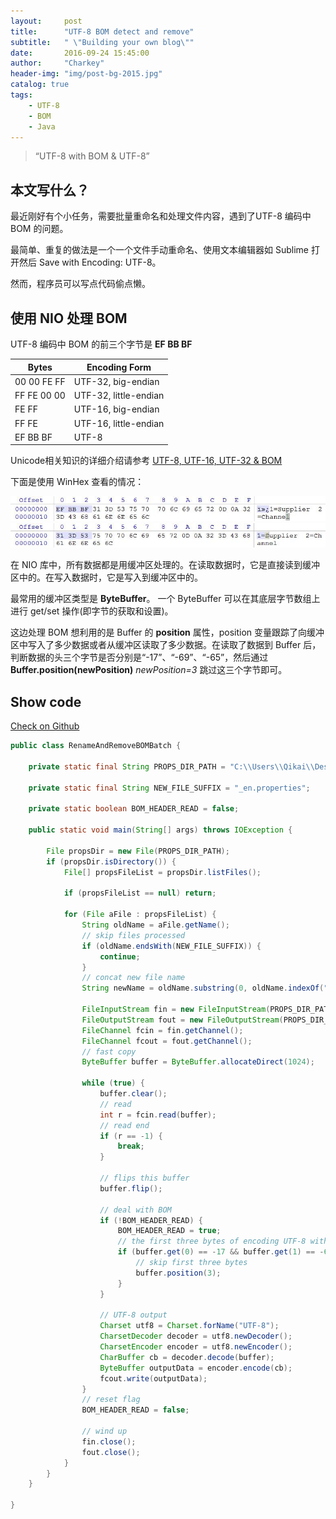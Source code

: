 ```yaml
---
layout:     post
title:      "UTF-8 BOM detect and remove"
subtitle:   " \"Building your own blog\""
date:       2016-09-24 15:45:00
author:     "Charkey"
header-img: "img/post-bg-2015.jpg"
catalog: true
tags:
    - UTF-8
    - BOM
    - Java
---
```


> “UTF-8 with BOM & UTF-8”

## 本文写什么？

最近刚好有个小任务，需要批量重命名和处理文件内容，遇到了UTF-8 编码中 BOM 的问题。

最简单、重复的做法是一个一个文件手动重命名、使用文本编辑器如 Sublime 打开然后 Save with Encoding: UTF-8。

然而，程序员可以写点代码偷点懒。

## 使用 NIO 处理 BOM

UTF-8 编码中 BOM 的前三个字节是 **EF BB BF**

|Bytes|Encoding Form|
|-----|-------------|
|00 00 FE FF|UTF-32, big-endian|
|FF FE 00 00|UTF-32, little-endian|
|FE FF|UTF-16, big-endian|
|FF FE|UTF-16, little-endian|
|EF BB BF|UTF-8|

Unicode相关知识的详细介绍请参考 [UTF-8, UTF-16, UTF-32 & BOM](http://unicode.org/faq/utf_bom.html)

下面是使用 WinHex 查看的情况：

![UTF-8 with BOM](img\in-post\utf8-bom-detect-and-remove\WinHex-UTF-8-with-BOM.jpg)
![UTF-8](img\in-post\utf8-bom-detect-and-remove\WinHex-UTF-8.jpg)

在 NIO 库中，所有数据都是用缓冲区处理的。在读取数据时，它是直接读到缓冲区中的。在写入数据时，它是写入到缓冲区中的。

最常用的缓冲区类型是 **ByteBuffer**。 一个 ByteBuffer 可以在其底层字节数组上进行 get/set 操作(即字节的获取和设置)。

这边处理 BOM 想利用的是 Buffer 的 **position** 属性，position 变量跟踪了向缓冲区中写入了多少数据或者从缓冲区读取了多少数据。在读取了数据到 Buffer 后，判断数据的头三个字节是否分别是“-17”、“-69”、“-65”，然后通过 **Buffer.position(newPosition)** *newPosition=3* 跳过这三个字节即可。

## Show code

[Check on Github](https://github.com/CharkeyQK/AlgorithmDataStructure/blob/master/src/cn/simastudio/charkey/programming/RenameAndRemoveBOMBatch.java)
```java
public class RenameAndRemoveBOMBatch {

    private static final String PROPS_DIR_PATH = "C:\\Users\\Qikai\\Desktop\\Properties_dir";

    private static final String NEW_FILE_SUFFIX = "_en.properties";

    private static boolean BOM_HEADER_READ = false;

    public static void main(String[] args) throws IOException {

        File propsDir = new File(PROPS_DIR_PATH);
        if (propsDir.isDirectory()) {
            File[] propsFileList = propsDir.listFiles();

            if (propsFileList == null) return;

            for (File aFile : propsFileList) {
                String oldName = aFile.getName();
                // skip files processed
                if (oldName.endsWith(NEW_FILE_SUFFIX)) {
                    continue;
                }
                // concat new file name
                String newName = oldName.substring(0, oldName.indexOf(".")).concat(NEW_FILE_SUFFIX);

                FileInputStream fin = new FileInputStream(PROPS_DIR_PATH + File.separator + oldName);
                FileOutputStream fout = new FileOutputStream(PROPS_DIR_PATH + File.separator + newName);
                FileChannel fcin = fin.getChannel();
                FileChannel fcout = fout.getChannel();
                // fast copy
                ByteBuffer buffer = ByteBuffer.allocateDirect(1024);

                while (true) {
                    buffer.clear();
                    // read
                    int r = fcin.read(buffer);
                    // read end
                    if (r == -1) {
                        break;
                    }

                    // flips this buffer
                    buffer.flip();

                    // deal with BOM
                    if (!BOM_HEADER_READ) {
                        BOM_HEADER_READ = true;
                        // the first three bytes of encoding UTF-8 with BOM
                        if (buffer.get(0) == -17 && buffer.get(1) == -69 && buffer.get(2) == -65) {
                            // skip first three bytes
                            buffer.position(3);
                        }
                    }

                    // UTF-8 output
                    Charset utf8 = Charset.forName("UTF-8");
                    CharsetDecoder decoder = utf8.newDecoder();
                    CharsetEncoder encoder = utf8.newEncoder();
                    CharBuffer cb = decoder.decode(buffer);
                    ByteBuffer outputData = encoder.encode(cb);
                    fcout.write(outputData);
                }
                // reset flag
                BOM_HEADER_READ = false;

                // wind up
                fin.close();
                fout.close();
            }
        }
    }

}
```